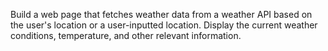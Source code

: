 Build a web page that fetches weather data from a weather API based 
on the user's location or a user-inputted location.
Display the current weather conditions, temperature, and other relevant information.
